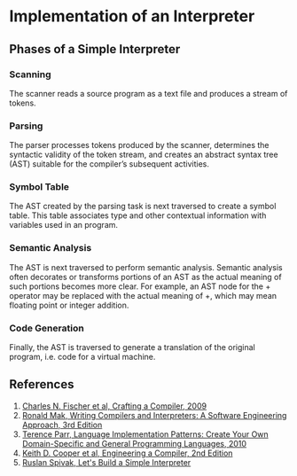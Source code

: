 # Implementation of an Interpreter

## Phases of a Simple Interpreter
### Scanning
The scanner reads a source program as a text file and produces a stream of tokens.

### Parsing
The parser processes tokens produced by the scanner, determines the syntactic validity of the token stream, and creates an abstract syntax tree (AST) suitable for the compiler’s subsequent activities.

### Symbol Table
The AST created by the parsing task is next traversed to create a symbol table. This table associates type and other contextual information with variables used in an program.

### Semantic Analysis
The AST is next traversed to perform semantic analysis. Semantic analysis often decorates or transforms portions of an AST as the actual meaning of such portions becomes more clear. For example, an AST node for the + operator may be replaced with the actual meaning of +, which may mean floating point or integer addition.

### Code Generation
Finally, the AST is traversed to generate a translation of the original program, i.e. code for a virtual machine.

## References
1. [Charles N. Fischer et al, Crafting a Compiler, 2009](https://www.pearsonhighered.com/program/Fischer-Crafting-A-Compiler/PGM315544.html)
2. [Ronald Mak, Writing Compilers and Interpreters: A Software Engineering Approach, 3rd Edition](https://www.amazon.com/Writing-Compilers-Interpreters-Software-Engineering/dp/0470177071)
3. [Terence Parr, Language Implementation Patterns: Create Your Own Domain-Specific and General Programming Languages, 2010](https://pragprog.com/book/tpdsl/language-implementation-patterns)
4. [Keith D. Cooper et al, Engineering a Compiler, 2nd Edition](http://www.cs.rice.edu/~keith/)
5. [Ruslan Spivak, Let's Build a Simple Interpreter](https://github.com/rspivak/lsbasi)

